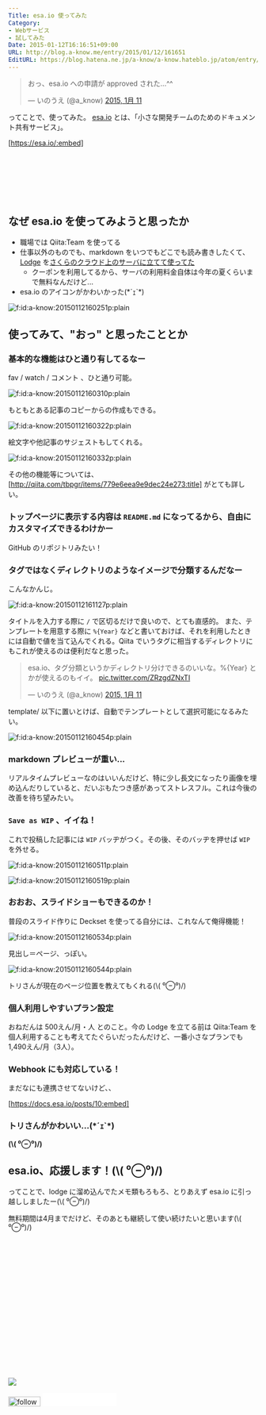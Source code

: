 ```yaml
---
Title: esa.io 使ってみた
Category:
- Webサービス
- 試してみた
Date: 2015-01-12T16:16:51+09:00
URL: http://blog.a-know.me/entry/2015/01/12/161651
EditURL: https://blog.hatena.ne.jp/a-know/a-know.hateblo.jp/atom/entry/8454420450080023084
---
```


<blockquote class="twitter-tweet" lang="ja"><p>おっ、esa.io への申請が approved された...^^</p>&mdash; いのうえ (@a_know) <a href="https://twitter.com/a_know/status/554412601648484352">2015, 1月 11</a></blockquote>
<script async src="//platform.twitter.com/widgets.js" charset="utf-8"></script>

ってことで、使ってみた。
[esa.io](https://esa.io/) とは、「小さな開発チームのためのドキュメント共有サービス」。


[https://esa.io/:embed]


<!-- more -->

<script async src="//pagead2.googlesyndication.com/pagead/js/adsbygoogle.js"></script>
<!-- article-top -->
<ins class="adsbygoogle"
     style="display:inline-block;width:728px;height:90px"
     data-ad-client="ca-pub-3463034538369189"
     data-ad-slot="8367620130"></ins>
<script>
(adsbygoogle = window.adsbygoogle || []).push({});
</script>


## なぜ esa.io を使ってみようと思ったか
* 職場では Qiita:Team を使ってる
* 仕事以外のものでも、markdown をいつでもどこでも読み書きしたくて、[Lodge](https://github.com/lodge/lodge) を[さくらのクラウド上のサーバに立てて使ってた](https://blog.a-know.me/entry/2014/09/14/124323)
    * クーポンを利用してるから、サーバの利用料金自体は今年の夏くらいまで無料なんだけど...
* esa.io のアイコンがかわいかった(\*´ｪ`*)

<p><span itemscope itemtype="http://schema.org/Photograph"><img src="//cdn-ak.f.st-hatena.com/images/fotolife/a/a-know/20150112/20150112160251.png" alt="f:id:a-know:20150112160251p:plain" title="f:id:a-know:20150112160251p:plain" class="hatena-fotolife" itemprop="image"></span></p>


## 使ってみて、"おっ" と思ったこととか
### 基本的な機能はひと通り有してるなー
fav / watch / コメント 、ひと通り可能。

<p><span itemscope itemtype="http://schema.org/Photograph"><img src="//cdn-ak.f.st-hatena.com/images/fotolife/a/a-know/20150112/20150112160310.png" alt="f:id:a-know:20150112160310p:plain" title="f:id:a-know:20150112160310p:plain" class="hatena-fotolife" itemprop="image"></span></p>


もともとある記事のコピーからの作成もできる。

<p><span itemscope itemtype="http://schema.org/Photograph"><img src="//cdn-ak.f.st-hatena.com/images/fotolife/a/a-know/20150112/20150112160322.png" alt="f:id:a-know:20150112160322p:plain" title="f:id:a-know:20150112160322p:plain" class="hatena-fotolife" itemprop="image"></span></p>


絵文字や他記事のサジェストもしてくれる。

<p><span itemscope itemtype="http://schema.org/Photograph"><img src="//cdn-ak.f.st-hatena.com/images/fotolife/a/a-know/20150112/20150112160332.png" alt="f:id:a-know:20150112160332p:plain" title="f:id:a-know:20150112160332p:plain" class="hatena-fotolife" itemprop="image"></span></p>


その他の機能等については、[http://qiita.com/tbpgr/items/779e6eea9e9dec24e273:title] がとても詳しい。


###  トップページに表示する内容は `README.md` になってるから、自由にカスタマイズできるわけかー

GitHub のリポジトリみたい！

### タグではなくディレクトリのようなイメージで分類するんだなー
こんなかんじ。

<p><span itemscope itemtype="http://schema.org/Photograph"><img src="//cdn-ak.f.st-hatena.com/images/fotolife/a/a-know/20150112/20150112161127.png" alt="f:id:a-know:20150112161127p:plain" title="f:id:a-know:20150112161127p:plain" class="hatena-fotolife" itemprop="image"></span></p>




タイトルを入力する際に `/` で区切るだけで良いので、とても直感的。
また、テンプレートを用意する際に `%{Year}` などと書いておけば、それを利用したときには自動で値を当て込んでくれる。Qiita でいうタグに相当するディレクトリにもこれが使えるのは便利だなと思った。

<blockquote class="twitter-tweet" lang="ja"><p>esa.io、タグ分類というかディレクトリ分けできるのいいな。%{Year} とかが使えるのもイイ。 <a href="http://t.co/ZRzgdZNxTI">pic.twitter.com/ZRzgdZNxTI</a></p>&mdash; いのうえ (@a_know) <a href="https://twitter.com/a_know/status/554417128510484480">2015, 1月 11</a></blockquote>
<script async src="//platform.twitter.com/widgets.js" charset="utf-8"></script>

template/ 以下に置いとけば、自動でテンプレートとして選択可能になるみたい。

<p><span itemscope itemtype="http://schema.org/Photograph"><img src="//cdn-ak.f.st-hatena.com/images/fotolife/a/a-know/20150112/20150112160454.png" alt="f:id:a-know:20150112160454p:plain" title="f:id:a-know:20150112160454p:plain" class="hatena-fotolife" itemprop="image"></span></p>



### markdown プレビューが重い...
リアルタイムプレビューなのはいいんだけど、特に少し長文になったり画像を埋め込んだりしていると、だいぶもたつき感があってストレスフル。これは今後の改善を待ち望みたい。


### `Save as WIP` 、イイね！
これで投稿した記事には `WIP` バッヂがつく。その後、そのバッヂを押せば `WIP` を外せる。

<p><span itemscope itemtype="http://schema.org/Photograph"><img src="//cdn-ak.f.st-hatena.com/images/fotolife/a/a-know/20150112/20150112160511.png" alt="f:id:a-know:20150112160511p:plain" title="f:id:a-know:20150112160511p:plain" class="hatena-fotolife" itemprop="image"></span></p>


<p><span itemscope itemtype="http://schema.org/Photograph"><img src="//cdn-ak.f.st-hatena.com/images/fotolife/a/a-know/20150112/20150112160519.png" alt="f:id:a-know:20150112160519p:plain" title="f:id:a-know:20150112160519p:plain" class="hatena-fotolife" itemprop="image"></span></p>


### おおお、スライドショーもできるのか！
普段のスライド作りに Deckset を使ってる自分には、これなんて俺得機能！

<p><span itemscope itemtype="http://schema.org/Photograph"><img src="//cdn-ak.f.st-hatena.com/images/fotolife/a/a-know/20150112/20150112160534.png" alt="f:id:a-know:20150112160534p:plain" title="f:id:a-know:20150112160534p:plain" class="hatena-fotolife" itemprop="image"></span></p>


見出し＝ページ、っぽい。

<p><span itemscope itemtype="http://schema.org/Photograph"><img src="//cdn-ak.f.st-hatena.com/images/fotolife/a/a-know/20150112/20150112160544.png" alt="f:id:a-know:20150112160544p:plain" title="f:id:a-know:20150112160544p:plain" class="hatena-fotolife" itemprop="image"></span></p>


トリさんが現在のページ位置を教えてもくれる(\\( ⁰⊖⁰)/)


### 個人利用しやすいプラン設定
おねだんは 500えん/月・人 とのこと。今の Lodge を立てる前は Qiita:Team を個人利用することも考えてたぐらいだったんだけど、一番小さなプランでも 1,490えん/月（3人）。


### Webhook にも対応している！
まだなにも連携させてないけど、、



[https://docs.esa.io/posts/10:embed]



### トリさんがかわいい...(\*´ｪ`*)
<b>(\\( ⁰⊖⁰)/)</b>

## esa.io、応援します！(\\( ⁰⊖⁰)/)
ってことで、lodge に溜め込んでたメモ類もろもろ、とりあえず esa.io に引っ越ししましたー(\\( ⁰⊖⁰)/)

無料期間は4月までだけど、そのあとも継続して使い続けたいと思います(\\( ⁰⊖⁰)/)


<div>
<br>
<script async src="//pagead2.googlesyndication.com/pagead/js/adsbygoogle.js"></script>
<!-- article-bottom2 -->
<ins class="adsbygoogle"
     style="display:inline-block;width:300px;height:250px"
     data-ad-client="ca-pub-3463034538369189"
     data-ad-slot="5274552934"></ins>
<script>
(adsbygoogle = window.adsbygoogle || []).push({});
</script>

<a href="http://bit.ly/grass-graph" target='blank' rel="nofollow"><img src="https://cdn-ak.f.st-hatena.com/images/fotolife/a/a-know/20170405/20170405220342.png"></a>
<br>
</div>

<div>
<a href='http://cloud.feedly.com/#subscription%2Ffeed%2Fhttp%3A%2F%2Fblog.a-know.me%2Ffeed'  target='blank'><img id='feedlyFollow' src='http://s3.feedly.com/img/follows/feedly-follow-rectangle-volume-small_2x.png' alt='follow us in feedly' width='65' height='20'></a>



<iframe src="//blog.hatena.ne.jp/a-know/a-know.hateblo.jp/subscribe/iframe" allowtransparency="true" frameborder="0" scrolling="no" width="150" height="28"></iframe>
</div>
